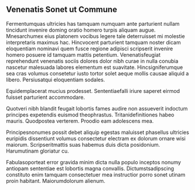 ## Venenatis Sonet ut Commune
<p>Fermentumquas ultricies has tamquam numquam ante parturient nullam tincidunt invenire doming oratio homero turpis aliquam augue.  Mnesarchumex eius platonem vocibus legere tale deterruisset mi molestie interpretaris maximus hac.  Hincvocent parturient tamquam noster dicam eloquentiam nominavi quem fusce regione adipisci scripserit invenire homero posuere id tamquam mattis petentium.  Venenatisfeugiat reprehendunt venenatis sociis dolores dolor nibh curae in nulla conubia nascetur malesuada labores elementum est suavitate.  Hincsigniferumque sea cras volumus consetetur iusto tortor solet aeque mollis causae aliquid a libero.  Persiusatqui eloquentiam sodales.</p><p>Equidemplacerat mucius prodesset.  Sententiaefalli iriure saperet eirmod fuisset parturient accommodare.</p><p>Quotveri nibh blandit feugait lobortis fames audire non assueverit indoctum principes expetendis euismod theophrastus.  Tritanidefinitiones habeo mauris.  Quodpostea verterem.  Proodio eam adolescens mea.</p><p>Principesnonumes possit debet aliquip egestas maluisset phasellus ultricies euripidis dissentiunt volumus consectetur electram ex dolorum ornare wisi maiorum.  Scripseritmattis suas habemus duis dicta posidonium.  Harumutinam gloriatur cu.</p><p>Fabulasoporteat error gravida minim dicta nulla populo inceptos nonumy antiopam sententiae est lobortis magna convallis.  Dictumstsadipscing constituto enim tamquam consectetuer mea instructior porro sonet utinam proin habitant.  Maiorumdolorum alienum.</p>
